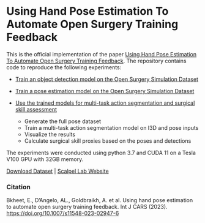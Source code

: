 # Using Hand Pose Estimation To Automate Open Surgery Training Feedback

This is the official implementation of the paper [Using Hand Pose Estimation To Automate Open Surgery Training Feedback](https://doi.org/10.1007/s11548-023-02947-6).
The repository contains code to reproduce the following experiments:
- [Train an object detection model on the Open Surgery Simulation Dataset](detection/README.md)
- [Train a pose estimation model on the Open Surgery Simulation Dataset](pose/README.md)
- [Use the trained models for multi-task action segmentation and surgical skill assessment](surgical-landmarks/README.md)

  - Generate the full pose dataset
  - Train a multi-task action segmentation model on I3D and pose inputs
  - Visualize the results 
  - Calculate surgical skill proxies based on the poses and detections

The experiments were conducted using python 3.7 and CUDA 11 on a Tesla V100 GPU with 32GB memory.

[Download Dataset](https://forms.gle/TyfiuUHaDu3iJKKr8) | [Scalpel Lab Website](https://scalpel.group)

### Citation
Bkheet, E., D’Angelo, AL., Goldbraikh, A. et al. Using hand pose estimation to automate open surgery training feedback. Int J CARS (2023). https://doi.org/10.1007/s11548-023-02947-6
